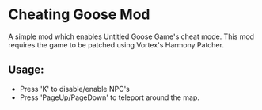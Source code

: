 # Cheating Goose Mod

A simple mod which enables Untitled Goose Game's cheat mode. This mod requires the game to be patched using Vortex's Harmony Patcher.

## Usage:
- Press 'K' to disable/enable NPC's
- Press 'PageUp/PageDown' to teleport around the map.
